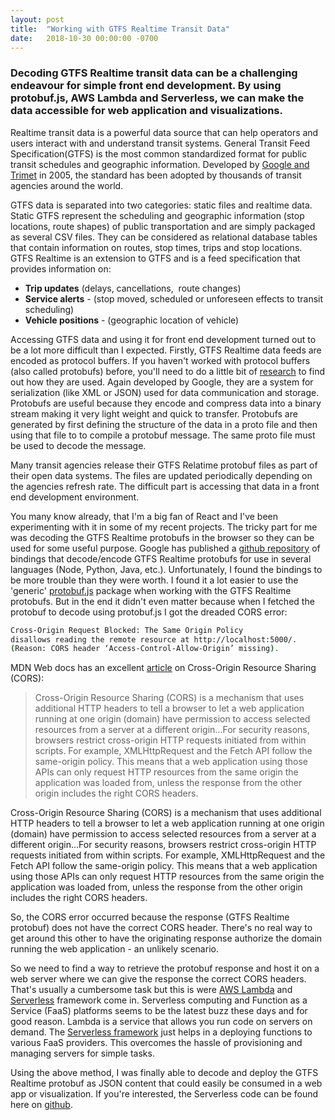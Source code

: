 ```yaml
---
layout: post
title:  "Working with GTFS Realtime Transit Data"
date:   2018-10-30 00:00:00 -0700
---
```

### Decoding GTFS Realtime transit data can be a challenging endeavour for simple front end development. By using protobuf.js, AWS Lambda and Serverless, we can make the data accessible for web application and visualizations.

Realtime transit data is a powerful data source that can help operators and users interact with and understand transit systems. General Transit Feed Specification(GTFS) is the most common standardized format for public transit schedules and geographic information. Developed by [Google and Trimet](https://www.transitwiki.org/TransitWiki/index.php?title=General_Transit_Feed_Specification#Origins_.26_history) in 2005, the standard has been adopted by thousands of transit agencies around the world.

GTFS data is separated into two categories: static files and realtime data. Static GTFS represent the scheduling and geographic information (stop locations, route shapes) of public transportation and are simply packaged as several CSV files. They can be considered as relational database tables that contain information on routes, stop times, trips and stop locations. GTFS Realtime is an extension to GTFS and is a feed specification that provides information on:

* **Trip updates** (delays, cancellations,  route changes)
* **Service alerts** - (stop moved, scheduled or unforeseen effects to transit scheduling)
* **Vehicle positions** - (geographic location of vehicle)

Accessing GTFS data and using it for front end development turned out to be a lot more difficult than I expected. Firstly, GTFS Realtime data feeds are encoded as protocol buffers. If you haven't worked with protocol buffers (also called protobufs) before, you'll need to do a little bit of [research](https://developers.google.com/protocol-buffers/docs/overview) to find out how they are used. Again developed by Google, they are a system for serialization (like XML or JSON) used for data communication and storage. Protobufs are useful because they encode and compress data into a binary stream making it very light weight and quick to transfer. Protobufs are generated by first defining the structure of the data in a proto file and then using that file to to compile a protobuf message. The same proto file must be used to decode the message.

Many transit agencies release their GTFS Relatime protobuf files as part of their open data systems. The files are updated periodically depending on the agencies refresh rate. The difficult part is accessing that data in a front end development environment.

You many know already, that I'm a big fan of React and I've been experimenting with it in some of my recent projects. The tricky part for me was decoding the GTFS Realtime protobufs in the browser so they can be used for some useful purpose. Google has published a [github repository](https://github.com/google/gtfs-realtime-bindings) of bindings that decode/encode GTFS Realtime protobufs for use in several languages (Node, Python, Java, etc.). Unfortunately, I found the bindings to be more trouble than they were worth. I found it a lot easier to use the 'generic' [protobuf.js](https://github.com/dcodeIO/protobuf.js) package when working with the GTFS Realtime protobufs. But in the end it didn't even matter because when I fetched the protobuf to decode using protobuf.js I got the dreaded CORS error:

``` bash
Cross-Origin Request Blocked: The Same Origin Policy
disallows reading the remote resource at http://localhost:5000/.
(Reason: CORS header ‘Access-Control-Allow-Origin’ missing).
```

MDN Web docs has an excellent [article](https://developer.mozilla.org/en-US/docs/Web/HTTP/CORS) on Cross-Origin Resource Sharing (CORS):

> Cross-Origin Resource Sharing (CORS) is a mechanism that uses additional HTTP headers to tell a browser to let a web application running at one origin (domain) have permission to access selected resources from a server at a different origin...For security reasons, browsers restrict cross-origin HTTP requests initiated from within scripts. For example, XMLHttpRequest and the Fetch API follow the same-origin policy. This means that a web application using those APIs can only request HTTP resources from the same origin the application was loaded from, unless the response from the other origin includes the right CORS headers.

Cross-Origin Resource Sharing (CORS) is a mechanism that uses additional HTTP headers to tell a browser to let a web application running at one origin (domain) have permission to access selected resources from a server at a different origin...For security reasons, browsers restrict cross-origin HTTP requests initiated from within scripts. For example, XMLHttpRequest and the Fetch API follow the same-origin policy. This means that a web application using those APIs can only request HTTP resources from the same origin the application was loaded from, unless the response from the other origin includes the right CORS headers.

So, the CORS error occurred because the response (GTFS Realtime protobuf) does not have the correct CORS header. There's no real way to get around this other to have the originating response authorize the domain running the web application - an unlikely scenario.

So we need to find a way to retrieve the protobuf response and host it on a web server where we can give the response the correct CORS headers. That's usually a cumbersome task but this is were [AWS Lambda](https://aws.amazon.com/lambda/) and [Serverless](https://serverless.com/) framework come in. Serverless computing and Function as a Service (FaaS) platforms seems to be the latest buzz these days and for good reason. Lambda is a service that allows you run code on servers on demand. The [Serverless framework](https://serverless.com/) just helps in a deploying functions to various FaaS providers. This overcomes the hassle of provisioning and managing servers for simple tasks.

Using the above method, I was finally able to decode and deploy the GTFS Realtime protobuf as JSON content that could easily be consumed in a web app or visualization. If you're interested, the Serverless code can be found here on [github](https://github.com/smohiudd/gtfs-realtime-serverless).
